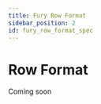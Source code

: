 ```yaml
---
title: Fury Row Format
sidebar_position: 2
id: fury_row_format_spec
---
```


# Row Format
Coming soon
